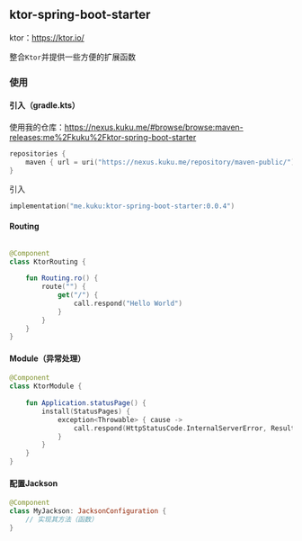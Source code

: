 ## ktor-spring-boot-starter

ktor：https://ktor.io/

整合`Ktor`并提供一些方便的扩展函数


### 使用

#### 引入（gradle.kts）

使用我的仓库：https://nexus.kuku.me/#browse/browse:maven-releases:me%2Fkuku%2Fktor-spring-boot-starter

```kotlin
repositories {
    maven { url = uri("https://nexus.kuku.me/repository/maven-public/") }
}
```

引入

```kotlin
implementation("me.kuku:ktor-spring-boot-starter:0.0.4")
```

#### Routing

```kotlin

@Component
class KtorRouting {
    
    fun Routing.ro() {
        route("") {
            get("/") {
                call.respond("Hello World")
            }
        }
    }
}

```

#### Module（异常处理）

```kotlin
@Component
class KtorModule {
    
    fun Application.statusPage() {
        install(StatusPages) {
            exception<Throwable> { cause ->
                call.respond(HttpStatusCode.InternalServerError, Result.failure(cause.message ?: "服务器内部错误", null))
            }
        }
    }
}
```

#### 配置Jackson

```kotlin
@Component
class MyJackson: JacksonConfiguration {
    // 实现其方法（函数）
}
```